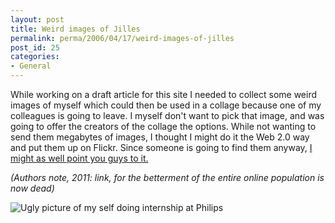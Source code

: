 ```yaml
---
layout: post
title: Weird images of Jilles
permalink: perma/2006/04/17/weird-images-of-jilles
post_id: 25
categories:
- General
---
```


While working on a draft article for this site I needed to collect some weird
images of myself which could then be used in a collage because one of my
colleagues is going to leave. I myself don't want to pick that image, and was
going to offer the creators of the collage the options. While not wanting to
send them megabytes of images, I thought I might do it the Web 2.0 way and put
them up on Flickr. Since someone is going to find them anyway, [I might as well
point you guys to
it.](http://www.flickr.com/photos/jilles/sets/72057594109781558/) 

*(Authors note, 2011: link, for the betterment of the entire online population
is now dead)*

![Ugly picture of my self doing internship at Philips][thumb]

[thumb]: {{site.baseurl}}/photos/jilles_thumbnail_at_philips.jpg
